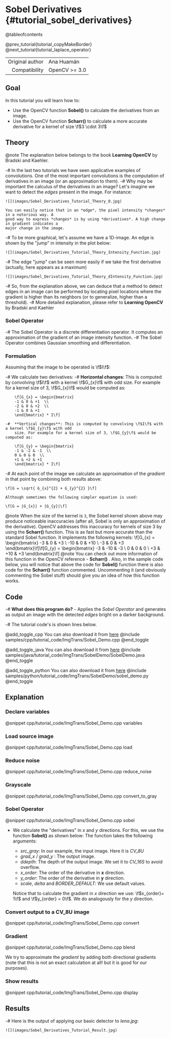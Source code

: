 Sobel Derivatives {#tutorial_sobel_derivatives}
=================

@tableofcontents

@prev_tutorial{tutorial_copyMakeBorder}
@next_tutorial{tutorial_laplace_operator}

|    |    |
| -: | :- |
| Original author | Ana Huamán |
| Compatibility | OpenCV >= 3.0 |

Goal
----

In this tutorial you will learn how to:

-   Use the OpenCV function **Sobel()** to calculate the derivatives from an image.
-   Use the OpenCV function **Scharr()** to calculate a more accurate derivative for a kernel of
    size \f$3 \cdot 3\f$

Theory
------

@note The explanation below belongs to the book **Learning OpenCV** by Bradski and Kaehler.

-#  In the last two tutorials we have seen applicative examples of convolutions. One of the most
    important convolutions is the computation of derivatives in an image (or an approximation to
    them).
-#  Why may be important the calculus of the derivatives in an image? Let's imagine we want to
    detect the *edges* present in the image. For instance:

    ![](images/Sobel_Derivatives_Tutorial_Theory_0.jpg)

    You can easily notice that in an *edge*, the pixel intensity *changes* in a notorious way. A
    good way to express *changes* is by using *derivatives*. A high change in gradient indicates a
    major change in the image.

-#  To be more graphical, let's assume we have a 1D-image. An edge is shown by the "jump" in
    intensity in the plot below:

    ![](images/Sobel_Derivatives_Tutorial_Theory_Intensity_Function.jpg)

-#  The edge "jump" can be seen more easily if we take the first derivative (actually, here appears
    as a maximum)

    ![](images/Sobel_Derivatives_Tutorial_Theory_dIntensity_Function.jpg)

-#  So, from the explanation above, we can deduce that a method to detect edges in an image can be
    performed by locating pixel locations where the gradient is higher than its neighbors (or to
    generalize, higher than a threshold).
-#  More detailed explanation, please refer to **Learning OpenCV** by Bradski and Kaehler

### Sobel Operator

-#  The Sobel Operator is a discrete differentiation operator. It computes an approximation of the
    gradient of an image intensity function.
-#  The Sobel Operator combines Gaussian smoothing and differentiation.

### Formulation

Assuming that the image to be operated is \f$I\f$:

-#  We calculate two derivatives:
    -#  **Horizontal changes**: This is computed by convolving \f$I\f$ with a kernel \f$G_{x}\f$ with odd
        size. For example for a kernel size of 3, \f$G_{x}\f$ would be computed as:

        \f[G_{x} = \begin{bmatrix}
        -1 & 0 & +1  \\
        -2 & 0 & +2  \\
        -1 & 0 & +1
        \end{bmatrix} * I\f]

    -#  **Vertical changes**: This is computed by convolving \f$I\f$ with a kernel \f$G_{y}\f$ with odd
        size. For example for a kernel size of 3, \f$G_{y}\f$ would be computed as:

        \f[G_{y} = \begin{bmatrix}
        -1 & -2 & -1  \\
        0 & 0 & 0  \\
        +1 & +2 & +1
        \end{bmatrix} * I\f]

-#  At each point of the image we calculate an approximation of the *gradient* in that point by
    combining both results above:

    \f[G = \sqrt{ G_{x}^{2} + G_{y}^{2} }\f]

    Although sometimes the following simpler equation is used:

    \f[G = |G_{x}| + |G_{y}|\f]

@note
    When the size of the kernel is `3`, the Sobel kernel shown above may produce noticeable
    inaccuracies (after all, Sobel is only an approximation of the derivative). OpenCV addresses
    this inaccuracy for kernels of size 3 by using the **Scharr()** function. This is as fast
    but more accurate than the standard Sobel function. It implements the following kernels:
    \f[G_{x} = \begin{bmatrix}
    -3 & 0 & +3  \\
    -10 & 0 & +10  \\
    -3 & 0 & +3
    \end{bmatrix}\f]\f[G_{y} = \begin{bmatrix}
    -3 & -10 & -3  \\
    0 & 0 & 0  \\
    +3 & +10 & +3
    \end{bmatrix}\f]
@note
    You can check out more information of this function in the OpenCV reference - **Scharr()** .
    Also, in the sample code below, you will notice that above the code for **Sobel()** function
    there is also code for the **Scharr()** function commented. Uncommenting it (and obviously
    commenting the Sobel stuff) should give you an idea of how this function works.

Code
----

-#  **What does this program do?**
    -   Applies the *Sobel Operator* and generates as output an image with the detected *edges*
        bright on a darker background.

-#  The tutorial code's is shown lines below.

@add_toggle_cpp
You can also download it from
[here](https://raw.githubusercontent.com/opencv/opencv/master/samples/cpp/tutorial_code/ImgTrans/Sobel_Demo.cpp)
@include samples/cpp/tutorial_code/ImgTrans/Sobel_Demo.cpp
@end_toggle

@add_toggle_java
You can also download it from
[here](https://raw.githubusercontent.com/opencv/opencv/master/samples/java/tutorial_code/ImgTrans/SobelDemo/SobelDemo.java)
@include samples/java/tutorial_code/ImgTrans/SobelDemo/SobelDemo.java
@end_toggle

@add_toggle_python
You can also download it from
[here](https://raw.githubusercontent.com/opencv/opencv/master/samples/python/tutorial_code/ImgTrans/SobelDemo/sobel_demo.py)
@include samples/python/tutorial_code/ImgTrans/SobelDemo/sobel_demo.py
@end_toggle

Explanation
-----------

### Declare variables

@snippet cpp/tutorial_code/ImgTrans/Sobel_Demo.cpp variables

### Load source image

@snippet cpp/tutorial_code/ImgTrans/Sobel_Demo.cpp load

### Reduce noise

@snippet cpp/tutorial_code/ImgTrans/Sobel_Demo.cpp reduce_noise

### Grayscale

@snippet cpp/tutorial_code/ImgTrans/Sobel_Demo.cpp convert_to_gray

### Sobel Operator

@snippet cpp/tutorial_code/ImgTrans/Sobel_Demo.cpp sobel

-   We calculate the "derivatives" in *x* and *y* directions. For this, we use the
    function **Sobel()** as shown below:
    The function takes the following arguments:

    -   *src_gray*: In our example, the input image. Here it is *CV_8U*
    -   *grad_x* / *grad_y* : The output image.
    -   *ddepth*: The depth of the output image. We set it to *CV_16S* to avoid overflow.
    -   *x_order*: The order of the derivative in **x** direction.
    -   *y_order*: The order of the derivative in **y** direction.
    -   *scale*, *delta* and *BORDER_DEFAULT*: We use default values.

    Notice that to calculate the gradient in *x* direction we use: \f$x_{order}= 1\f$ and
    \f$y_{order} = 0\f$. We do analogously for the *y* direction.

### Convert output to a CV_8U image

@snippet cpp/tutorial_code/ImgTrans/Sobel_Demo.cpp convert

### Gradient

@snippet cpp/tutorial_code/ImgTrans/Sobel_Demo.cpp blend

We try to approximate the *gradient* by adding both directional gradients (note that
this is not an exact calculation at all! but it is good for our purposes).

### Show results

@snippet cpp/tutorial_code/ImgTrans/Sobel_Demo.cpp display

Results
-------

-#  Here is the output of applying our basic detector to *lena.jpg*:

    ![](images/Sobel_Derivatives_Tutorial_Result.jpg)
